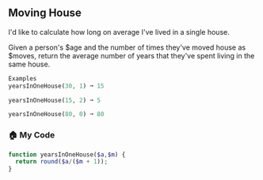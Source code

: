 ## Moving House

I'd like to calculate how long on average I've lived in a single house.

Given a person's $age and the number of times they've moved house as $moves, return the average number of years that they've spent living in the same house.
```php
Examples
yearsInOneHouse(30, 1) ➞ 15

yearsInOneHouse(15, 2) ➞ 5

yearsInOneHouse(80, 0) ➞ 80
```
### 🏠 My Code
```php
function yearsInOneHouse($a,$m) {
  return round($a/($m + 1));
}
```
